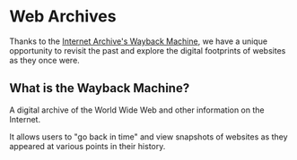 # Web Archives
Thanks to the [Internet Archive's Wayback Machine](https://web.archive.org/), we have a unique opportunity to revisit the past and explore the digital footprints of websites as they once were.
## What is the Wayback Machine?
A digital archive of the World Wide Web and other information on the Internet.

It allows users to "go back in time" and view snapshots of websites as they appeared at various points in their history.